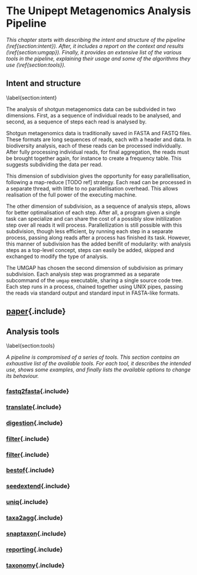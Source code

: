 # The Unipept Metagenomics Analysis Pipeline

_This chapter starts with describing the intent and structure of the
pipeline (\ref{section:intent}). After, it includes a report on the
context and results (\ref{section:umgap}). Finally, it provides an
extensive list of the various tools in the pipeline, explaining their
usage and some of the algorithms they use (\ref{section:tools})._

## Intent and structure
\label{section:intent}

The analysis of shotgun metagenomics data can be subdivided in two
dimensions. First, as a sequence of individual reads to be analysed, and
second, as a sequence of steps each read is analysed by.

Shotgun metagenomics data is traditionally saved in FASTA and FASTQ
files. These formats are long sequences of reads, each with a header and
data. In biodiversity analysis, each of these reads can be processed
individually. After fully processing individual reads, for final
aggregation, the reads must be brought together again, for instance to
create a frequency table. This suggests subdividing the data per read.

This dimension of subdivision gives the opportunity for easy
parallellisation, following a map-reduce [TODO ref] strategy. Each
read can be processed in a separate thread, with little to no
parallellisation overhead. This allows realisation of the full power of
the executing machine.

The other dimension of subdivision, as a sequence of analysis steps,
allows for better optimalisation of each step. After all, a program
given a single task can specialize and can share the cost of a possibly
slow initilization step over all reads it will process. Parallellization
is still possible with this subdivision, though less efficient, by
running each step in a separate process, passing along reads after a
process has finished its task. However, this manner of subdivision has
the added benifit of modularity: with analysis steps as a top-level
concept, steps can easily be added, skipped and exchanged to modify the
type of analysis.

The UMGAP has chosen the second dimension of subdivision as primary
subdivision. Each analysis step was programmed as a separate subcommand
of the `umgap` executable, sharing a single source code tree. Each step
runs in a process, chained together using UNIX pipes, passing the reads
via standard output and standard input in FASTA-like formats.

## [paper](paper.md){.include}

## Analysis tools
\label{section:tools}

*A pipeline is compromised of a series of tools. This section contains
an exhaustive list of the available tools. For each tool, it describes
the intended use, shows some examples, and finally lists the available
options to change its behaviour.*

### [fastq2fasta](components/fastq2fasta.md){.include}

### [translate](components/translate.md){.include}

### [digestion](components/digestion.md){.include}

### [filter](components/filter.md){.include}

### [filter](components/pept2lca.md){.include}

### [bestof](components/bestof.md){.include}

### [seedextend](components/seedextend.md){.include}

### [uniq](components/uniq.md){.include}

### [taxa2agg](components/taxa2agg.md){.include}

### [snaptaxon](components/snaptaxon.md){.include}

### [reporting](components/reporting.md){.include}

### [taxonomy](components/taxonomy.md){.include}
